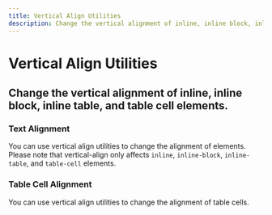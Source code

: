 ```yaml
---
title: Vertical Align Utilities
description: Change the vertical alignment of inline, inline block, inline table, and table cell elements. 
---
```


<script setup>
import * as examples from '../../../examples/utilities/vertical-align'
</script>

# Vertical Align Utilities

## Change the vertical alignment of inline, inline block, inline table, and table cell elements. 

### Text Alignment
You can use vertical align utilities to change the alignment of elements. Please note that vertical-align only affects `inline`, `inline-block`, `inline-table`, and `table-cell` elements.

<example :component="examples.VerticalAlignBasicExample" :html="examples.VerticalAlignBasicExampleHTML"></example>

### Table Cell Alignment
You can use vertical align utilities to change the alignment of table cells.

<example :component="examples.VerticalAlignTableExample" :html="examples.VerticalAlignTableExampleHTML"></example>
